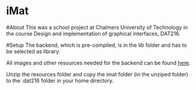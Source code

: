 # iMat
#About
This was a school project at Chalmers University of Technology in the course Design and implementation of graphical interfaces, DAT216.

#Setup
The backend, which is pre-compiled, is in the lib folder and has to be selected as library.

All images and other resources needed for the backend can be found [here](https://chalmers.instructure.com/courses/4110/files/87456/download?wrap=1).

Unzip the resources folder and copy the imat folder (in the unziped folder) to the .dat216 folder in your home directory.
